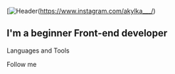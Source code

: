 [![Header](https://user-images.githubusercontent.com/74038190/212750155-3ceddfbd-19d3-40a3-87af-8d329c8323c4.gif)(https://www.instagram.com/akylka___/)

## I'm a beginner Front-end developer

Languages and Tools

Follow me

